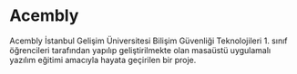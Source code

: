 # Acembly
Acembly İstanbul Gelişim Üniversitesi Bilişim Güvenliği Teknolojileri 1. sınıf öğrencileri tarafından yapılıp geliştirilmekte olan masaüstü uygulamalı yazılım eğitimi amacıyla hayata geçirilen bir proje.
